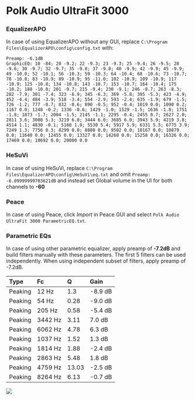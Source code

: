 # Polk Audio UltraFit 3000

### EqualizerAPO
In case of using EqualizerAPO without any GUI, replace `C:\Program Files\EqualizerAPO\config\config.txt`
with:
```
Preamp: -6.1dB
GraphicEQ: 10 -84; 20 -9.2; 22 -9.3; 23 -9.3; 25 -9.4; 26 -9.5; 28 -9.6; 30 -9.7; 32 -9.7; 35 -9.8; 37 -9.8; 40 -9.9; 42 -9.9; 45 -9.9; 49 -10.0; 52 -10.1; 56 -10.3; 59 -10.3; 64 -10.4; 68 -10.6; 73 -10.7; 78 -10.8; 83 -10.9; 89 -10.9; 95 -11.0; 102 -10.9; 109 -10.9; 117 -10.9; 125 -10.8; 134 -10.8; 143 -10.7; 153 -10.7; 164 -10.4; 175 -10.2; 188 -10.0; 201 -9.7; 215 -9.4; 230 -9.1; 246 -8.7; 263 -8.3; 282 -7.9; 301 -7.4; 323 -6.9; 345 -6.3; 369 -5.8; 395 -5.3; 423 -4.9; 452 -4.4; 484 -3.9; 518 -3.4; 554 -2.9; 593 -2.4; 635 -1.9; 679 -1.5; 726 -1.2; 777 -0.7; 832 -0.6; 890 -0.5; 952 -0.4; 1019 0.0; 1090 0.2; 1167 0.0; 1248 -0.2; 1336 -0.6; 1429 -1.0; 1529 -1.5; 1636 -1.8; 1751 -1.8; 1873 -1.7; 2004 -1.5; 2145 -1.1; 2295 -0.4; 2455 0.7; 2627 2.0; 2811 3.6; 3008 5.3; 3219 6.0; 3444 6.0; 3685 6.0; 3943 5.9; 4219 3.8; 4514 1.1; 4830 -0.1; 5168 1.9; 5530 5.4; 5917 5.9; 6331 5.5; 6775 3.9; 7249 1.3; 7756 0.3; 8299 0.0; 8880 0.0; 9502 0.0; 10167 0.0; 10879 0.0; 11640 0.0; 12455 0.0; 13327 0.0; 14260 0.0; 15258 0.0; 16326 0.0; 17469 0.0; 18692 0.0; 20000 0.0
```

### HeSuVi
In case of using HeSuVi, replace `C:\Program Files\EqualizerAPO\config\HeSuVi\eq.txt` and omit `Preamp:
-6.09999999703621dB` and instead set Global volume in the UI for both channels to **-60**

### Peace
In case of using Peace, click *Import* in Peace GUI and select `Polk Audio UltraFit 3000 ParametricEQ.txt`.

### Parametric EQs
In case of using other parametric equalizer, apply preamp of **-7.2dB** and build filters manually
with these parameters. The first 5 filters can be used independently.
When using independent subset of filters, apply preamp of -7.2dB.

| Type    | Fc      |     Q | Gain    |
|:--------|:--------|:------|:--------|
| Peaking | 12 Hz   |  1.3  | -8.9 dB |
| Peaking | 54 Hz   |  0.28 | -9.0 dB |
| Peaking | 205 Hz  |  0.58 | -5.4 dB |
| Peaking | 3442 Hz |  3.11 | 7.0 dB  |
| Peaking | 6062 Hz |  4.78 | 6.3 dB  |
| Peaking | 1037 Hz |  1.52 | 1.3 dB  |
| Peaking | 1814 Hz |  1.88 | -2.4 dB |
| Peaking | 2863 Hz |  5.48 | 1.8 dB  |
| Peaking | 4759 Hz | 13.03 | -2.5 dB |
| Peaking | 8264 Hz |  6.13 | -0.7 dB |

![](https://raw.githubusercontent.com/jaakkopasanen/AutoEq/master/results/headphonecom/sbaf-serious/Polk%20Audio%20UltraFit%203000/Polk%20Audio%20UltraFit%203000.png)